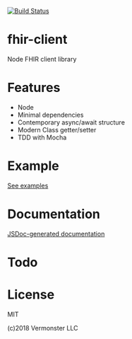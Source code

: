 [![Build Status](https://travis-ci.org/Vermonster/node-fhir-client.svg?branch=master)](https://travis-ci.org/Vermonster/node-fhir-client)

# fhir-client
Node FHIR client library

# Features

* Node
* Minimal dependencies
* Contemporary async/await structure
* Modern Class getter/setter
* TDD with Mocha

# Example

[See examples](./examples/index.js)

# Documentation

[JSDoc-generated documentation](https://vermonster.github.io/node-fhir-client/fhir-client/0.1.0/)

# Todo

# License

MIT

(c)2018 Vermonster LLC
